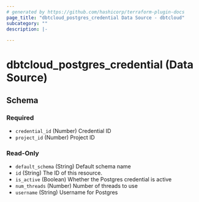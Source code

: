 ```yaml
---
# generated by https://github.com/hashicorp/terraform-plugin-docs
page_title: "dbtcloud_postgres_credential Data Source - dbtcloud"
subcategory: ""
description: |-
  
---
```


# dbtcloud_postgres_credential (Data Source)





<!-- schema generated by tfplugindocs -->
## Schema

### Required

- `credential_id` (Number) Credential ID
- `project_id` (Number) Project ID

### Read-Only

- `default_schema` (String) Default schema name
- `id` (String) The ID of this resource.
- `is_active` (Boolean) Whether the Postgres credential is active
- `num_threads` (Number) Number of threads to use
- `username` (String) Username for Postgres
